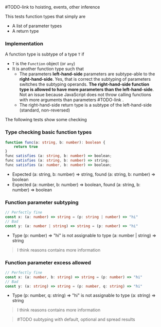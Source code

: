 #TODO-link to hoisting, events, other inference

This tests function types that simply are
- A list of parameter types
- A return type

### Implementation

A function type is subtype of a type `T` if

- `T` is the `Function`  object (or `any`)
- It is another function type such that
	- The parameters **left-hand-side** parameters are subtype-able to the **right-hand-side**. Yes, that is correct the subtyping of parameters switches the subtyping operands. **The right-hand-side function type is allowed to have more parameters than the left-hand-side**. Not an issue because JavaScript does not throw calling functions with more arguments than parameters #TODO-link .
	- The right-hand-side return type is a subtype of the left-hand-side (standard, non-reversed)

The following tests show some checking

### Type checking basic function types

```ts
function func(a: string, b: number): boolean {
	return true
}
func satisfies (a: string, b: number) => boolean;
func satisfies (a: string, b: number) => string;
func satisfies (a: number, b: number) => boolean;
```

- Expected (a: string, b: number) => string, found (a: string, b: number) => boolean
- Expected (a: number, b: number) => boolean, found (a: string, b: number) => boolean

### Function parameter subtyping

```ts
// Perfectly fine
const x: (a: number) => string = (p: string | number) => "hi"
// Bad
const y: (a: number | string) => string = (p: number) => "hi"
```

- Type (p: number) => "hi" is not assignable to type (a: number | string) => string

> I think reasons contains more information

### Function parameter excess allowed

```ts
// Perfectly fine
const x: (a: number, b: string) => string = (p: number) => "hi"
// Bad
const y: (a: string) => string = (p: number, q: string) => "hi"
```

- Type (p: number, q: string) => "hi" is not assignable to type (a: string) => string

> I think reasons contains more information

> #TODO subtyping with default, optional and spread results